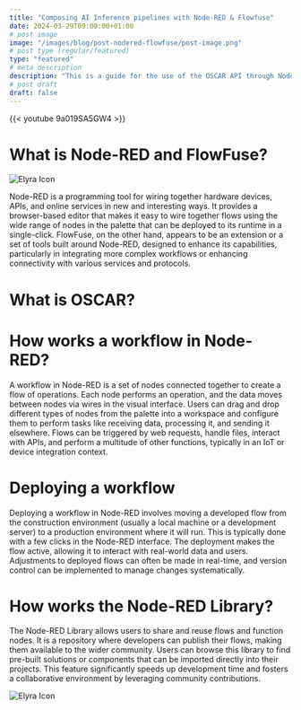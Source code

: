 ```yaml
---
title: "Composing AI Inference pipelines with Node-RED & Flowfuse"
date: 2024-03-29T09:00:00+01:00
# post image
image: "/images/blog/post-nodered-flowfuse/post-image.png"
# post type (regular/featured)
type: "featured"
# meta description
description: "This is a guide for the use of the OSCAR API through Node-RED and FlowFuse."
# post draft
draft: false
---
```


{{< youtube 9a019SA5GW4 >}}

# What is Node-RED and FlowFuse?

![Elyra Icon](../../images/blog/post-elyra-egi-notebooksS/elyra_icon_1.png)

Node-RED is a programming tool for wiring together hardware devices, APIs, and online services in new and interesting ways. It provides a browser-based editor that makes it easy to wire together flows using the wide range of nodes in the palette that can be deployed to its runtime in a single-click. FlowFuse, on the other hand, appears to be an extension or a set of tools built around Node-RED, designed to enhance its capabilities, particularly in integrating more complex workflows or enhancing connectivity with various services and protocols.

# What is OSCAR?

# How works a workflow in Node-RED?

A workflow in Node-RED is a set of nodes connected together to create a flow of operations. Each node performs an operation, and the data moves between nodes via wires in the visual interface. Users can drag and drop different types of nodes from the palette into a workspace and configure them to perform tasks like receiving data, processing it, and sending it elsewhere. Flows can be triggered by web requests, handle files, interact with APIs, and perform a multitude of other functions, typically in an IoT or device integration context.

# Deploying a workflow

Deploying a workflow in Node-RED involves moving a developed flow from the construction environment (usually a local machine or a development server) to a production environment where it will run. This is typically done with a few clicks in the Node-RED interface. The deployment makes the flow active, allowing it to interact with real-world data and users. Adjustments to deployed flows can often be made in real-time, and version control can be implemented to manage changes systematically.

# How works the Node-RED Library?

The Node-RED Library allows users to share and reuse flows and function nodes. It is a repository where developers can publish their flows, making them available to the wider community. Users can browse this library to find pre-built solutions or components that can be imported directly into their projects. This feature significantly speeds up development time and fosters a collaborative environment by leveraging community contributions.

![Elyra Icon](../../images/blog/post-elyra-egi-notebooksS/elyra_icon_1.png)


















